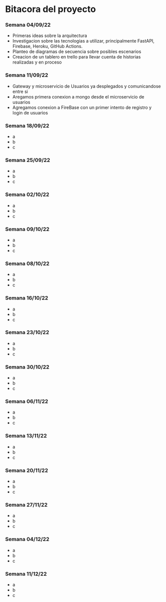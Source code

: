 # Bitacora del proyecto

### Semana 04/09/22
  - Primeras ideas sobre la arquitectura
  - Investigacion sobre las tecnologias a utilizar, principalmente FastAPI, Firebase, Heroku, GitHub Actions.
  - Planteo de diagramas de secuencia sobre posibles escenarios
  - Creacion de un tablero en trello para llevar cuenta de historias realizadas y en proceso


### Semana 11/09/22
 - Gateway y microservicio de Usuarios ya desplegados y comunicandose entre si
 - Aregamos primera conexion a mongo desde el microservicio de usuarios
 - Agregamos conexion a FireBase con un primer intento de registro y login de usuarios


### Semana 18/09/22
 - a
 - b
 - c
 
 
### Semana 25/09/22
 - a
 - b
 - c
 
### Semana 02/10/22
 - a
 - b
 - c
 
 ### Semana 09/10/22
 - a
 - b
 - c

### Semana 08/10/22
 - a
 - b
 - c
 
### Semana 16/10/22
 - a
 - b
 - c
 

### Semana 23/10/22
 - a
 - b
 - c
 
 
### Semana 30/10/22
 - a
 - b
 - c

### Semana 06/11/22
 - a
 - b
 - c

### Semana 13/11/22
 - a
 - b
 - c

### Semana 20/11/22
 - a
 - b
 - c

### Semana 27/11/22
 - a
 - b
 - c

### Semana 04/12/22
 - a
 - b
 - c

### Semana 11/12/22
 - a
 - b
 - c

